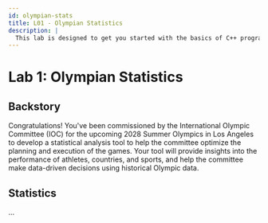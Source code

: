 ```yaml
---
id: olympian-stats
title: L01 - Olympian Statistics
description: |
  This lab is designed to get you started with the basics of C++ programming.
---
```


# Lab 1: Olympian Statistics

## Backstory

Congratulations! You've been commissioned by the International Olympic Committee (IOC) for the
upcoming 2028 Summer Olympics in Los Angeles to develop a statistical analysis tool to help
the committee optimize the planning and execution of the games. Your tool will provide insights
into the performance of athletes, countries, and sports, and help the committee make data-driven
decisions using historical Olympic data.

## Statistics

...
